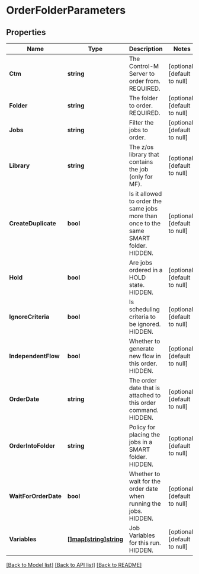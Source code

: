 # OrderFolderParameters

## Properties
Name | Type | Description | Notes
------------ | ------------- | ------------- | -------------
**Ctm** | **string** | The Control-M Server to order from. REQUIRED. | [optional] [default to null]
**Folder** | **string** | The folder to order. REQUIRED. | [optional] [default to null]
**Jobs** | **string** | Filter the jobs to order. | [optional] [default to null]
**Library** | **string** | The z/os library that contains the job (only for MF). | [optional] [default to null]
**CreateDuplicate** | **bool** | Is it allowed to order the same jobs more than once to the same SMART folder. HIDDEN. | [optional] [default to null]
**Hold** | **bool** | Are jobs ordered in a HOLD state. HIDDEN. | [optional] [default to null]
**IgnoreCriteria** | **bool** | Is scheduling criteria to be ignored. HIDDEN. | [optional] [default to null]
**IndependentFlow** | **bool** | Whether to generate new flow in this order. HIDDEN. | [optional] [default to null]
**OrderDate** | **string** | The order date that is attached to this order command. HIDDEN. | [optional] [default to null]
**OrderIntoFolder** | **string** | Policy for placing the jobs in a SMART folder. HIDDEN. | [optional] [default to null]
**WaitForOrderDate** | **bool** | Whether to wait for the order date when running the jobs. HIDDEN. | [optional] [default to null]
**Variables** | [**[]map[string]string**](map.md) | Job Variables for this run. HIDDEN. | [optional] [default to null]

[[Back to Model list]](../README.md#documentation-for-models) [[Back to API list]](../README.md#documentation-for-api-endpoints) [[Back to README]](../README.md)

